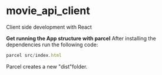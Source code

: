 # movie_api_client
 Client side development with React

 **Get running the App structure with parcel**
 After installing the dependencies run the following code:
 ```js
 parcel src/index.html
```
Parcel creates a new "dist"folder. 


